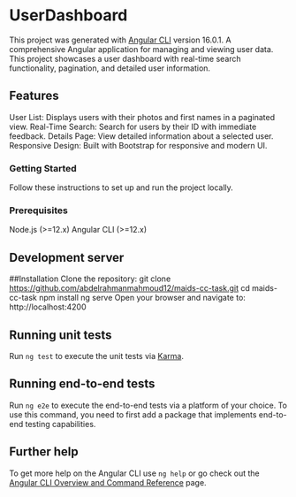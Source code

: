 # UserDashboard

This project was generated with [Angular CLI](https://github.com/angular/angular-cli) version 16.0.1.
A comprehensive Angular application for managing and viewing user data. This project showcases a user dashboard with real-time search functionality, pagination, and detailed user information.
## Features
User List: Displays users with their photos and first names in a paginated view.
Real-Time Search: Search for users by their ID with immediate feedback.
Details Page: View detailed information about a selected user.
Responsive Design: Built with Bootstrap for responsive and modern UI.
### Getting Started
Follow these instructions to set up and run the project locally.

### Prerequisites
Node.js (>=12.x)
Angular CLI (>=12.x)
## Development server

##Installation
Clone the repository:
git clone https://github.com/abdelrahmanmahmoud12/maids-cc-task.git
cd maids-cc-task
npm install
ng serve
Open your browser and navigate to:
http://localhost:4200
## Running unit tests

Run `ng test` to execute the unit tests via [Karma](https://karma-runner.github.io).

## Running end-to-end tests

Run `ng e2e` to execute the end-to-end tests via a platform of your choice. To use this command, you need to first add a package that implements end-to-end testing capabilities.

## Further help

To get more help on the Angular CLI use `ng help` or go check out the [Angular CLI Overview and Command Reference](https://angular.io/cli) page.
